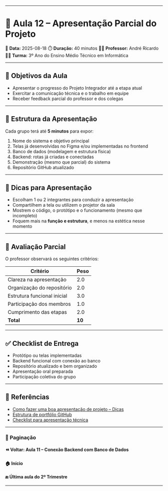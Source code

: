 ------

# 🧠 Aula 12 – Apresentação Parcial do Projeto

📅 **Data:** 2025-08-18
 ⏱️ **Duração:** 40 minutos
 👨‍🏫 **Professor:** André Ricardo
 👨‍🎓 **Turma:** 3º Ano do Ensino Médio Técnico em Informática

------

## 🎯 Objetivos da Aula

- Apresentar o progresso do Projeto Integrador até a etapa atual
- Exercitar a comunicação técnica e o trabalho em equipe
- Receber feedback parcial do professor e dos colegas

------

## 🧩 Estrutura da Apresentação

Cada grupo terá até **5 minutos** para expor:

1. Nome do sistema e objetivo principal
2. Telas já desenvolvidas no Figma e/ou implementadas no frontend
3. Banco de dados (modelagem e estrutura física)
4. Backend: rotas já criadas e conectadas
5. Demonstração (mesmo que parcial) do sistema
6. Repositório GitHub atualizado

------

## 🎤 Dicas para Apresentação

- Escolham 1 ou 2 integrantes para conduzir a apresentação
- Compartilhem a tela ou utilizem o projetor da sala
- Mostrem o código, o protótipo e o funcionamento (mesmo que incompleto)
- Foquem mais na **função e estrutura**, e menos na estética nesse momento

------

## 📝 Avaliação Parcial

O professor observará os seguintes critérios:

| Critério                    | Peso   |
| --------------------------- | ------ |
| Clareza na apresentação     | 2.0    |
| Organização do repositório  | 2.0    |
| Estrutura funcional inicial | 3.0    |
| Participação dos membros    | 1.0    |
| Cumprimento das etapas      | 2.0    |
| **Total**                   | **10** |

------

## ✅ Checklist de Entrega

-  Protótipo ou telas implementadas
-  Backend funcional com conexão ao banco
-  Repositório atualizado e bem organizado
-  Apresentação oral preparada
-  Participação coletiva do grupo

------

## 📎 Referências

- [Como fazer uma boa apresentação de projeto – Dicas](https://blog.b2bstack.com.br/apresentacao-de-projetos/)
- [Estrutura de portfólio GitHub](https://github.com/)
- [Checklist para apresentação técnica](https://medium.com/ux-power-tools/how-to-present-designs-to-non-designers-705fce0b5a2c)

------

### 🔗 Paginação

#### ⏪ Voltar: Aula 11 – Conexão Backend com Banco de Dados

#### 🏠 Início

#### 🔚 Última aula do 2º Trimestre

------
